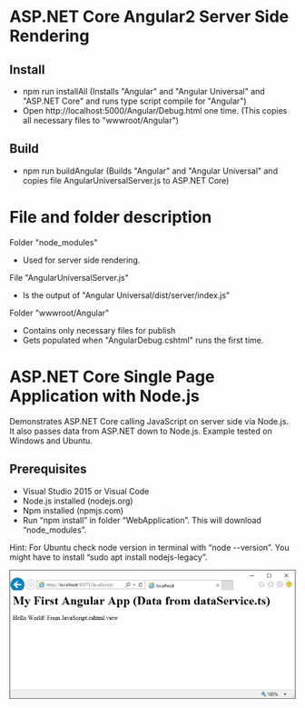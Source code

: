 # ASP.NET Core Angular2 Server Side Rendering

## Install
* npm run installAll (Installs "Angular" and "Angular Universal" and "ASP.NET Core" and runs type script compile for "Angular")
* Open http://localhost:5000/Angular/Debug.html one time. (This copies all necessary files to "wwwroot/Angular")

## Build
* npm run buildAngular (Builds "Angular" and "Angular Universal" and copies file AngularUniversalServer.js to ASP.NET Core)

# File and folder description
Folder "node_modules"
- Used for server side rendering.

File "AngularUniversalServer.js"
- Is the output of "Angular Universal/dist/server/index.js"

Folder "wwwroot/Angular"
- Contains only necessary files for publish
- Gets populated when "AngularDebug.cshtml" runs the first time.

# ASP.NET Core Single Page Application with Node.js

Demonstrates ASP.NET Core calling JavaScript on server side via Node.js. It also passes data from ASP.NET down to Node.js. Example tested on Windows and Ubuntu.

## Prerequisites
* Visual Studio 2015 or Visual Code
* Node.js installed (nodejs.org)
* Npm installed (npmjs.com)
* Run “npm install” in folder “WebApplication”. This will download “node_modules”.

Hint: For Ubuntu check node version in terminal with “node --version”. You might have to install “sudo apt install nodejs-legacy”.

![alt tag](Doc/Screenshot.png)
